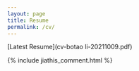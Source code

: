 ```yaml
---
layout: page
title: Resume
permalink: /cv/
---
```


[Latest Resume](cv-botao li-20211009.pdf)

{% include jiathis_comment.html %}

